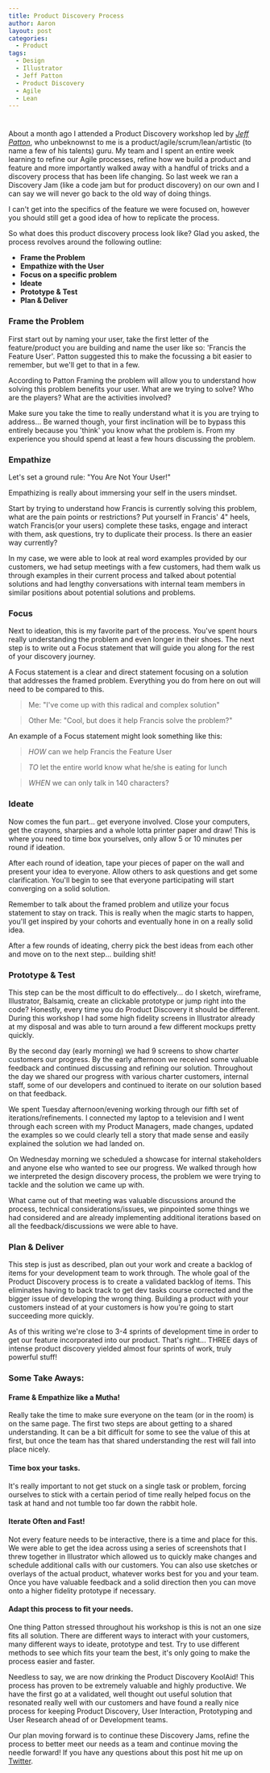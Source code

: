 ```yaml
---
title: Product Discovery Process
author: Aaron
layout: post
categories:
  - Product
tags:
  - Design
  - Illustrator
  - Jeff Patton
  - Product Discovery
  - Agile
  - Lean
---
```

# 

[1]: http://comakewith.us
[2]: http://twitter.com/aaronkwhite

About a month ago I attended a Product Discovery workshop led by *[Jeff Patton][1]*, who unbeknownst to me is a product/agile/scrum/lean/artistic (to name a few of his talents) guru. My team and I spent an entire week learning to refine our Agile processes, refine how we build a product and feature and more importantly walked away with a handful of tricks and a discovery process that has been life changing. So last week we ran a Discovery Jam (like a code jam but for product discovery) on our own and I can say we will never go back to the old way of doing things.

I can't get into the specifics of the feature we were focused on, however you should still get a good idea of how to replicate the process.

So what does this product discovery process look like? Glad you asked, the process revolves around the following outline:

* **Frame the Problem**
* **Empathize with the User**
* **Focus on a specific problem**
* **Ideate**
* **Prototype & Test**
* **Plan & Deliver**


### Frame the Problem
First start out by naming your user, take the first letter of the feature/product you are building and name the user like so: 'Francis the Feature User'. Patton suggested this to make the focussing a bit easier to remember, but we'll get to that in a few.


According to Patton Framing the problem will allow you to understand how solving this problem benefits your user. What are we trying to solve? Who are the players? What are the activities involved?

Make sure you take the time to really understand what it is you are trying to address... Be warned though, your first inclination will be to bypass this entirely because you 'think' you know what the problem is. From my experience you should spend at least a few hours discussing the problem.


### Empathize
Let's set a ground rule: "You Are Not Your User!"

Empathizing is really about immersing your self in the users mindset.

Start by trying to understand how Francis is currently solving this problem, what are the pain points or restrictions? Put yourself in Francis' 4" heels, watch Francis(or your users) complete these tasks, engage and interact with them, ask questions, try to duplicate their process. Is there an easier way currently?

In my case, we were able to look at real word examples provided by our customers, we had setup meetings with a few customers, had them walk us through examples in their current process and talked about potential solutions and had lengthy conversations with internal team members in similar positions about potential solutions and problems.


### Focus
Next to ideation, this is my favorite part of the process. You've spent hours really understanding the problem and even longer in their shoes. The next step is to write out a Focus statement that will guide you along for the rest of your discovery journey.

A Focus statement is a clear and direct statement focusing on a solution that addresses the framed problem. Everything you do from here on out will need to be compared to this.

> Me: "I've come up with this radical and complex solution"

> Other Me: "Cool, but does it help Francis solve the problem?"

An example of a Focus statement might look something like this:

> *HOW* can we help Francis the Feature User

> *TO* let the entire world know what he/she is eating for lunch

> *WHEN* we can only talk in 140 characters?


### Ideate
Now comes the fun part... get everyone involved. Close your computers, get the crayons, sharpies and a whole lotta printer paper and draw! This is where you need to time box yourselves, only allow 5 or 10 minutes per round if ideation.

After each round of ideation, tape your pieces of paper on the wall and present your idea to everyone. Allow others to ask questions and get some clarification. You'll begin to see that everyone participating will start converging on a solid solution.

Remember to talk about the framed problem and utilize your focus statement to stay on track. This is really when the magic starts to happen, you'll get inspired by your cohorts and eventually hone in on a really solid idea.

After a few rounds of ideating, cherry pick the best ideas from each other and move on to the next step... building shit!


### Prototype & Test
This step can be the most difficult to do effectively... do I sketch, wireframe, Illustrator, Balsamiq, create an clickable prototype or jump right into the code? Honestly, every time you do Product Discovery it should be different. During this workshop I had some high fidelity screens in Illustrator already at my disposal and was able to turn around a few different mockups pretty quickly.

By the second day (early morning) we had 9 screens to show charter customers our progress. By the early afternoon we received some valuable feedback and continued discussing and refining our solution. Throughout the day we shared our progress with various charter customers, internal staff, some of our developers and continued to iterate on our solution based on that feedback.

We spent Tuesday afternoon/evening working through our fifth set of iterations/refinements. I connected my laptop to a television and I went through each screen with my Product Managers, made changes, updated the examples so we could clearly tell a story that made sense and easily explained the solution we had landed on.

On Wednesday morning we scheduled a showcase for internal stakeholders and anyone else who wanted to see our progress. We walked through how we interpreted the design discovery process, the problem we were trying to tackle and the solution we came up with.

What came out of that meeting was valuable discussions around the process, technical considerations/issues, we pinpointed some things we had considered and are already implementing additional iterations based on all the feedback/discussions we were able to have.


### Plan & Deliver
This step is just as described, plan out your work and create a backlog of items for your development team to work through. The whole goal of the Product Discovery process is to create a validated backlog of items. This eliminates having to back track to get dev tasks course corrected and the bigger issue of developing the wrong thing. Building a product *with* your customers instead of at your customers is how you're going to start succeeding more quickly.

As of this writing we're close to 3-4 sprints of development time in order to get our feature incorporated into our product. That's right... THREE days of intense product discovery yielded almost four sprints of work, truly powerful stuff!



### Some Take Aways:

#### Frame & Empathize like a Mutha!
Really take the time to make sure everyone on the team (or in the room) is on the same page. The first two steps are about getting to a shared understanding. It can be a bit difficult for some to see the value of this at first, but once the team has that shared understanding the rest will fall into place nicely.

#### Time box your tasks.
It's really important to not get stuck on a single task or problem, forcing ourselves to stick with a certain period of time really helped focus on the task at hand and not tumble too far down the rabbit hole.

#### Iterate Often and Fast!
Not every feature needs to be interactive, there is a time and place for this. We were able to get the idea across using a series of screenshots that I threw together in Illustrator which allowed us to quickly make changes and schedule additional calls with our customers. You can also use sketches or overlays of the actual product, whatever works best for you and your team. Once you have valuable feedback and a solid direction then you can move onto a higher fidelity prototype if necessary.

#### Adapt this process to fit your needs.
One thing Patton stressed throughout his workshop is this is not an one size fits all solution. There are different ways to interact with your customers, many different ways to ideate, prototype and test. Try to use different methods to see which fits your team the best, it's only going to make the process easier and faster.

Needless to say, we are now drinking the Product Discovery KoolAid! This process has proven to be extremely valuable and highly productive. We have the first go at a validated, well thought out useful solution that resonated really well with our customers and have found a really nice process for keeping Product Discovery, User Interaction, Prototyping and User Research ahead of or Development teams.

Our plan moving forward is to continue these Discovery Jams, refine the process to better meet our needs as a team and continue moving the needle forward! If you have any questions about this post hit me up on [Twitter][2].
